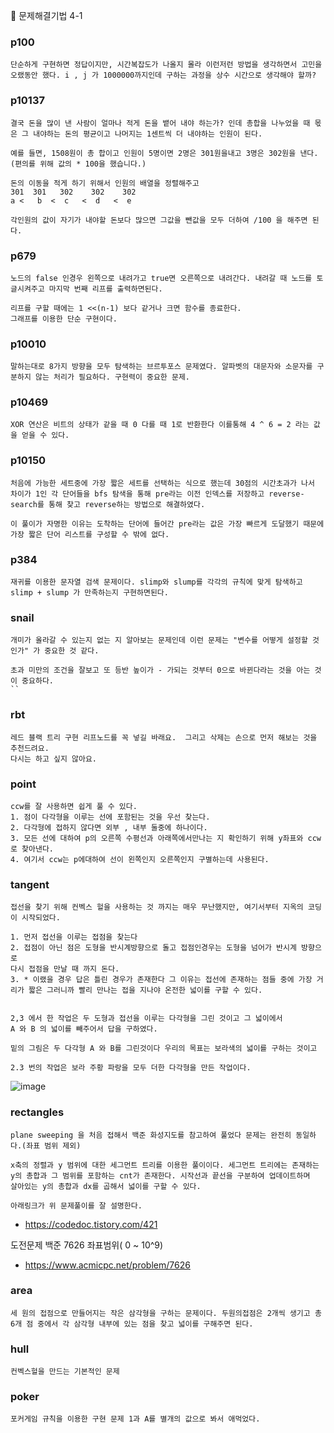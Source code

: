 :apple: 문제해결기법 4-1

### p100

```
단순하게 구현하면 정답이지만, 시간복잡도가 나올지 몰라 이런저런 방법을 생각하면서 고민을 오랬동안 했다. i , j 가 1000000까지인데 구하는 과정을 상수 시간으로 생각해야 할까?
```

### p10137

```
결국 돈을 많이 낸 사람이 얼마나 적게 돈을 뱉어 내야 하는가? 인데 총합을 나누었을 때 몫은 그 내야하는 돈의 평균이고 나머지는 1센트씩 더 내야하는 인원이 된다.

예를 들면, 1508원이 총 합이고 인원이 5명이면 2명은 301원을내고 3명은 302원을 낸다.(편의를 위해 값의 * 100을 했습니다.)

돈의 이동을 적게 하기 위해서 인원의 배열을 정렬해주고
301  301   302    302    302
a <   b  <  c   <  d   <  e

각인원의 값이 자기가 내야할 돈보다 많으면 그값을 뺀값을 모두 더하여 /100 을 해주면 된다.

```

### p679

```
노드의 false 인경우 왼쪽으로 내려가고 true면 오른쪽으로 내려간다. 내려갈 때 노드를 토글시켜주고 마지막 번째 리프를 출력하면된다.

리프를 구할 때에는 1 <<(n-1) 보다 같거나 크면 함수를 종료한다.
그래프를 이용한 단순 구현이다.
```

### p10010

```
말하는대로 8가지 방향을 모두 탐색하는 브르투포스 문제였다. 알파벳의 대문자와 소문자를 구분하지 않는 처리가 필요하다. 구현력이 중요한 문제.
```

### p10469

```
XOR 연산은 비트의 상태가 같을 때 0 다를 때 1로 반환한다 이를통해 4 ^ 6 = 2 라는 값을 얻을 수 있다.
```

### p10150

```
처음에 가능한 세트중에 가장 짧은 세트를 선택하는 식으로 했는데 30점의 시간초과가 나서 차이가 1인 각 단어들을 bfs 탐색을 통해 pre라는 이전 인덱스를 저장하고 reverse-search를 통해 찾고 reverse하는 방법으로 해결하였다.

이 풀이가 자명한 이유는 도착하는 단어에 들어간 pre라는 값은 가장 빠르게 도달했기 때문에 가장 짧은 단어 리스트를 구성할 수 밖에 없다.
```

### p384

```
재귀를 이용한 문자열 검색 문제이다. slimp와 slump를 각각의 규칙에 맞게 탐색하고 slimp + slump 가 만족하는지 구현하면된다.
```

### snail

```
개미가 올라갈 수 있는지 없는 지 알아보는 문제인데 이런 문제는 "변수를 어떻게 설정할 것인가" 가 중요한 것 같다.

초과 미만의 조건을 잘보고 또 등반 높이가 - 가되는 것부터 0으로 바뀐다라는 것을 아는 것이 중요하다.
``
```

### rbt

```
레드 블랙 트리 구현 리프노드를 꼭 넣길 바래요.  그리고 삭제는 손으로 먼저 해보는 것을 추천드려요.
다시는 하고 싶지 않아요.
```

### point

```
ccw를 잘 사용하면 쉽게 풀 수 있다.
1. 점이 다각형을 이루는 선에 포함된는 것을 우선 찾는다.
2. 다각형에 접하지 않다면 외부 , 내부 둘중에 하나이다.
3. 모든 선에 대하여 p의 오른쪽 수평선과 아래쪽에서만나는 지 확인하기 위해 y좌표와 ccw로 찾아낸다.
4. 여기서 ccw는 p에대하여 선이 왼쪽인지 오른쪽인지 구별하는데 사용된다.
```

### tangent

```
접선을 찾기 위해 컨벡스 헐을 사용하는 것 까지는 매우 무난했지만, 여기서부터 지옥의 코딩이 시작되었다.

1. 먼저 접선을 이루는 접점을 찾는다
2. 접점이 아닌 점은 도형을 반시계방향으로 돌고 접점인경우는 도형을 넘어가 반시계 방향으로
다시 접점을 만날 때 까지 돈다.
3. * 이랬을 경우 답은 틀린 경우가 존재한다 그 이유는 접선에 존재하는 점들 중에 가장 거리가 짧은 그러니까 빨리 만나는 접을 지나야 온전한 넓이를 구할 수 있다.


2,3 에서 한 작업은 두 도형과 접선을 이루는 다각형을 그린 것이고 그 넓이에서
A 와 B 의 넓이를 빼주어서 답을 구하였다.

밑의 그림은 두 다각형 A 와 B를 그린것이다 우리의 목표는 보라색의 넓이를 구하는 것이고

2.3 번의 작업은 보라 주황 파랑을 모두 더한 다각형을 만든 작업이다.
```

![image](https://user-images.githubusercontent.com/46587806/112663220-e6e87080-8e9b-11eb-89dd-7ad717a3a658.png)

### rectangles

```
plane sweeping 을 처음 접해서 백준 화성지도를 참고하여 풀었다 문제는 완전히 동일하다.(좌표 범위 제외)

x축의 정렬과 y 범위에 대한 세그먼트 트리를 이용한 풀이이다. 세그먼트 트리에는 존재하는 y의 총합과 그 범위를 포함하는 cnt가 존재한다. 시작선과 끝선을 구분하여 업데이트하며
살아있는 y의 총합과 dx를 곱해서 넓이를 구할 수 있다.

아래링크가 위 문제풀이를 잘 설명한다.
```

- https://codedoc.tistory.com/421

도전문제 백준 7626 좌표범위( 0 ~ 10^9)

- https://www.acmicpc.net/problem/7626

### area

```
세 원의 접점으로 만들어지는 작은 삼각형을 구하는 문제이다. 두원의접점은 2개씩 생기고 총 6개 점 중에서 각 삼각형 내부에 있는 점을 찾고 넓이를 구해주면 된다.
```

### hull

```
컨벡스헐을 만드는 기본적인 문제
```

### poker

```
포커게임 규칙을 이용한 구현 문제 1과 A를 별개의 값으로 봐서 애먹었다.
```
